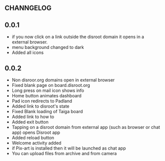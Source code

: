 ## CHANNGELOG


## 0.0.1

* if you now click on a link outside the disroot domain it opens in a external browser.
* menu background changed to dark
* Added all icons

## 0.0.2

* Non disroor.org domains open in external browser
* Fixed blank page on board.disroot.org
* Long press on mail icon shows info
* Home button animates dashboard
* Pad icon redirects to Padland
* Added link to disroot's state
* Fixed Blank loading of Taiga board
* Added link to how to
* Added exit button
* Tapping on a disroot domain from external app (such as browser or chat app) opens Disroot app
* Added reload button
* Welcome activity added
* if Pix-art is installed  then it will be launched as chat app
* You can upload files from archive and from camera
